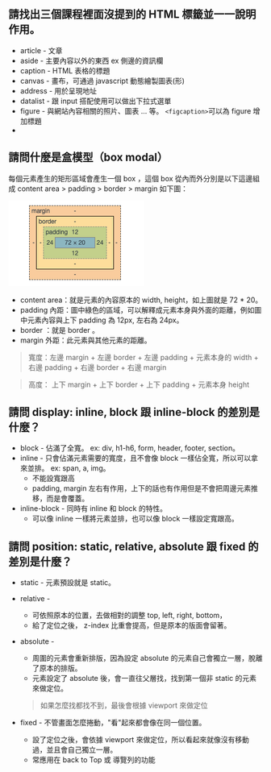## 請找出三個課程裡面沒提到的 HTML 標籤並一一說明作用。

- article - 文章
- aside - 主要內容以外的東西 ex 側邊的資訊欄
- caption - HTML 表格的標題
- canvas - 畫布，可通過 javascript 動態繪製圖表(形)
- address - 用於呈現地址
- datalist - 跟 input 搭配使用可以做出下拉式選單
- figure - 與網站內容相關的照片、圖表 ... 等。 `<figcaption>`可以為 figure 增加標題
-

## 請問什麼是盒模型（box modal）

每個元素產生的矩形區域會產生一個 box ，這個 box 從內而外分別是以下這邊組成
content area > padding > border > margin 如下圖：

![box image](hw3_pic1.jpg)

- content area：就是元素的內容原本的 width, height，如上圖就是 72 \* 20。
- padding 內距：圖中綠色的區域，可以解釋成元素本身與外面的距離，例如圖中元素內容與上下 padding 為 12px, 左右為 24px。
- border ：就是 border 。
- margin 外距：此元素與其他元素的距離。

> 寬度：左邊 margin + 左邊 border + 左邊 padding + 元素本身的 width + 右邊 padding + 右邊 border + 右邊 margin

> 高度： 上下 margin + 上下 border + 上下 padding + 元素本身 height

## 請問 display: inline, block 跟 inline-block 的差別是什麼？

- block - 佔滿了全寬。 ex: div, h1-h6, form, header, footer, section。
- inline - 只會佔滿元素需要的寬度，且不會像 block 一樣佔全寬，所以可以拿來並排。 ex: span, a, img。
  - 不能設寬跟高
  - padding, margin 左右有作用，上下的話也有作用但是不會把周邊元素推移，而是會覆蓋。
- inline-block - 同時有 inline 和 block 的特性。
  - 可以像 inline 一樣將元素並排，也可以像 block 一樣設定寬跟高。

## 請問 position: static, relative, absolute 跟 fixed 的差別是什麼？

- static - 元素預設就是 static。
- relative -
  - 可依照原本的位置，去做相對的調整 top, left, right, bottom，
  - 給了定位之後， z-index 比重會提高，但是原本的版面會留著。
- absolute -

  - 周圍的元素會重新排版，因為設定 absolute 的元素自己會獨立一層，脫離了原本的排版。
  - 元素設定了 absolute 後，會一直往父層找，找到第一個非 static 的元素來做定位。

  > 如果怎麼找都找不到，最後會根據 viewport 來做定位

- fixed - 不管畫面怎麼捲動，"看"起來都會像在同一個位置。
  - 設了定位之後，會依據 viewport 來做定位，所以看起來就像沒有移動過，並且會自己獨立一層。
  - 常應用在 back to Top 或 導覽列的功能
